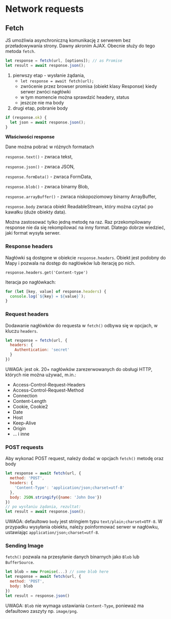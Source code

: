 # Network requests

## Fetch

JS umożliwia asynchroniczną komunikację z serwerem bez przeładowywania strony. Dawny akronim AJAX. Obecnie służy do tego metoda `fetch`.

```js
let response = fetch(url, [options]); // as Promise
let result = await response.json();
```
1. pierwszy etap - wysłanie żądania,
    - `let response = await fetch(url);`
    - zwrócenie przez browser promisa (obiekt klasy Response) kiedy serwer zwróci nagłówki
    - w tym momencie można sprawdzić headery, status
    - jeszcze nie ma body
2. drugi etap, pobranie body
```js
if (response.ok) {
  let json = await response.json();
}
```

**Właściwości response**

Dane można pobrać w różnych formatach

`response.text()` - zwraca tekst,

`response.json()` - zwraca JSON,

`response.formData()` - zwraca FormData,

`response.blob()` - zwraca binarny Blob,

`response.arrayBuffer()` - zwraca niskopoziomowy binarny ArrayBuffer,

`response.body` zwraca obiekt ReadableStream, który można czytać po kawałku (duże obiekty data).

Można zastosować tylko jedną metodę na raz. Raz przekompilowany response nie da się rekompilować na inny format. Dlatego dobrze wiedzieć, jaki format wysyła serwer.


### Response headers

Nagłówki są dostępne w obiekcie `response.headers`. Obiekt jest podobny do Mapy i pozwala na dostęp do nagłówków lub iterację po nich.

`response.headers.get('Content-type')`

Iteracja po nagłówkach:
```js
for (let [key, value] of response.headers) {
  console.log(`${key} = ${value}`);
}
```

### Request headers

Dodawanie nagłówków do requesta w `fetch()` odbywa się w opcjach, w kluczu `headers`.

```js
let response = fetch(url, {
  headers: {
    Authentication: 'secret'
  }
})
```

UWAGA: jest ok. 20+ nagłówków zarezerwowanych do obsługi HTTP, których nie można używać, m.in.:

- Access-Control-Request-Headers
- Access-Control-Request-Method
- Connection
- Content-Length
- Cookie, Cookie2
- Date
- Host
- Keep-Alive
- Origin
- ... i inne

### POST requests

Aby wykonać POST request, należy dodać w opcjach `fetch()` metodę oraz body

```js
let response = await fetch(url, {
  method: 'POST',
  headers: {
    'Content-Type': 'application/json;charset=utf-8'
  },
  body: JSON.stringify({name: 'John Doe'})
})
// po wysłaniu żądania, rezultat:
let result = await response.json();
```
UWAGA: defaultowo `body` jest stringiem typu `text/plain;charset=UTF-8`. W przypadku wysyłania obiektu, należy poinformować serwer w nagłówku, ustawiając `application/json;charset=utf-8`.

### Sending Image

`fetch()` pozwala na przesyłanie danych binarnych jako `Blob` lub `BufferSource`.

```js
let blob = new Promise(...) // some blob here
let response = await fetch(url, {
  method: 'POST',
  body: blob
})
let result = response.json()
```

UWAGA: `Blob` nie wymaga ustawiania `Content-Type`, ponieważ ma defaultowo zaszyty np. `image/png`.




